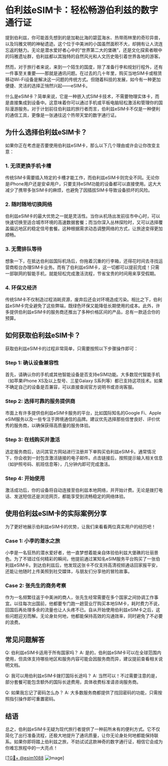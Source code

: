 # 伯利兹eSIM卡：轻松畅游伯利兹的数字通行证

提到伯利兹，你可能首先想到的是加勒比海的碧蓝海水、热带雨林里的奇珍异兽，以及玛雅文明的神秘遗迹。这个位于中美洲的小国虽然面积不大，却拥有让人流连忘返的魅力。无论是潜水爱好者心中的“世界第二大的堡礁”，还是文化探索者眼中的玛雅遗址群，伯利兹都以其独特的自然风光和人文历史吸引着世界各地的游客。

然而，对于旅行者来说，来到一个陌生的国度，除了准备行李和规划行程外，还有一件事至关重要——那就是通讯问题。在过去的几十年里，购买当地SIM卡或租赁移动Wi-Fi设备是解决这一问题的传统方式。但随着科技的发展，如今有一种更加便捷、灵活的选择正悄然兴起——eSIM卡。

什么是eSIM卡？简单来说，它是一种嵌入式SIM卡技术，不需要物理实体卡，而是直接集成到设备中。这意味着你可以通过手机或平板电脑轻松激活和管理你的国际漫游服务。对于计划前往伯利兹的旅行者而言，伯利兹eSIM卡不仅是一种便利的通信工具，更像是一张通往这个热带天堂的数字通行证。

## 为什么选择伯利兹eSIM卡？

如果你正在考虑是否要使用伯利兹eSIM卡，那么以下几个理由或许会让你改变主意：

### 1. **无须更换手机卡槽**
传统SIM卡需要插入特定的卡槽才能工作，而伯利兹eSIM卡则完全不同。无论你是iPhone用户还是安卓用户，只要支持eSIM功能的设备都可以直接使用。这大大减少了携带多张SIM卡的麻烦，也避免了因插拔SIM卡导致设备损坏的风险。

### 2. **随时随地切换网络**
伯利兹eSIM卡的最大优势之一就是灵活性。当你从机场出发前往市中心时，可以快速切换至适合城市环境的高速数据套餐；而当你深入丛林探险时，又可以选择覆盖偏远地区的稳定信号套餐。这种根据需求动态调整网络的方式，让旅途变得更加顺畅。

### 3. **无需排队等待**
想象一下，在抵达伯利兹国际机场后，你拖着沉重的行李箱，还得花时间去寻找运营商柜台办理SIM卡业务。而有了伯利兹eSIM卡，这一切都可以提前完成！只需一部联网的智能手机，就能轻松完成激活流程，节省宝贵的时间用来享受假期。

### 4. **环保又经济**
传统SIM卡不仅制造过程消耗资源，废弃后还会对环境造成污染。相比之下，伯利兹eSIM卡完全避免了这些弊端，既绿色环保又能降低长期使用的成本。此外，许多提供伯利兹eSIM卡的服务商还推出了多种价格区间的产品，总有一款适合你的预算。

## 如何获取伯利兹eSIM卡？

获取伯利兹eSIM卡的过程非常简单，只需要按照以下步骤操作即可：

### Step 1: 确认设备兼容性
首先，请确认你的手机或其他智能设备是否支持eSIM功能。大多数现代智能手机（如苹果iPhone XS及以上型号、三星Galaxy S系列等）都已支持这项技术。如果不确定自己的设备是否兼容，可以直接查阅官方说明书或咨询客服。

### Step 2: 选择可靠的服务提供商
市面上有许多提供伯利兹eSIM卡服务的平台，比如国际知名的Google Fi、Apple eSIM服务以及一些专注于跨境通信的品牌。建议优先选择那些信誉良好、评价优秀的服务商，以确保获得高质量的服务体验。

### Step 3: 在线购买并激活
选定服务商后，访问其官方网站进行注册并下单购买伯利兹eSIM卡。通常情况下，你会收到一封包含激活链接的电子邮件。点击链接后，按照提示输入相关信息（如护照号码、航班信息等），几分钟内即可完成激活。

### Step 4: 开始使用
激活成功后，你的设备将自动连接至伯利兹本地网络，并开始计费。无论是拨打电话、发送短信还是浏览网页，都能享受到流畅稳定的网络体验。

## 使用伯利兹eSIM卡的实际案例分享

为了更好地展示伯利兹eSIM卡的优势，让我们来看看两位真实用户的经历吧！

### Case 1: 小李的潜水之旅
小李是一名狂热的潜水爱好者，他一直梦想着能亲自体验伯利兹大堡礁的壮丽景色。为了不错过任何精彩的瞬间，他提前通过某知名eSIM服务平台购买了一张伯利兹eSIM卡。到达伯利兹后，他发现这张卡不仅支持高清视频通话回家报平安，还能让他随时上传美照到社交媒体，与朋友们分享他的冒险故事。

### Case 2: 张先生的商务考察
作为一名频繁往返于中美洲的商人，张先生经常需要在多个国家之间协调工作事宜。以往每次出国前，他都要专门跑一趟营业厅购买本地SIM卡，耗时费力不说，回国后再处理多余的流量也让人头疼不已。自从开始使用伯利兹eSIM卡之后，这些问题迎刃而解。无论身处何地，他都能保持高效的沟通效率，同时避免了不必要的浪费。

## 常见问题解答

Q: 伯利兹eSIM卡适用于所有国家吗？
A: 是的，伯利兹eSIM卡可以在全球范围内使用，但具体支持哪些地区和服务内容可能会因服务商而异，建议提前查看相关说明文档。

Q: 我可以用伯利兹eSIM卡拨打国际长途吗？
A: 当然可以！不过需要注意的是，部分套餐可能包含额外的国际长途费用，具体收费标准请咨询服务商。

Q: 如果我忘记了密码怎么办？
A: 大多数服务商都提供了找回密码的功能，只需按照指引操作即可重置密码。

## 结语

总之，伯利兹eSIM卡无疑为现代旅行者提供了一种前所未有的便利方式。它不仅简化了出行准备流程，还极大地提升了通讯质量，让你无论身处何地都能保持联系。如果你即将踏上伯利兹之旅，不妨试试这款神奇的数字通行证，相信它会成为你难忘旅程中的一大亮点！

[[TG💪+ @esim1088](https://t.me/s/esim1088) ![Image](https://i.postimg.cc/4NQfJmqS/Snipaste-2025-05-13-00-14-12.png)]